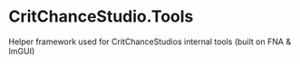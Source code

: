 # CritChanceStudio.Tools
Helper framework used for CritChanceStudios internal tools (built on FNA &amp; ImGUI)

